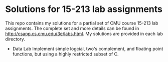 # Solutions for 15-213 lab assignments
This repo contains my solutions for a partial set of CMU course 15-213 lab assignments. The complete set and more details can be found in http://csapp.cs.cmu.edu/3e/labs.html. My solutions are provided in each lab directory.

- Data Lab
Implement simple logcial, two's complement, and floating point functions, but using a highly restricted subset of C.
